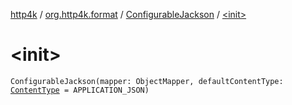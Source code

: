 [http4k](../../index.md) / [org.http4k.format](../index.md) / [ConfigurableJackson](index.md) / [&lt;init&gt;](./-init-.md)

# &lt;init&gt;

`ConfigurableJackson(mapper: ObjectMapper, defaultContentType: `[`ContentType`](../../org.http4k.core/-content-type/index.md)` = APPLICATION_JSON)`